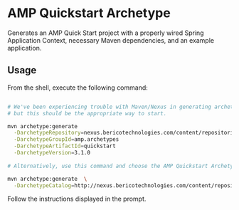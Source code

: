 # AMP Quickstart Archetype

Generates an AMP Quick Start project with a properly wired Spring Application Context, necessary Maven dependencies, and an example application.

## Usage

From the shell, execute the following command:

```bash

# We've been experiencing trouble with Maven/Nexus in generating archetypes by this command,
# but this should be the appropriate way to start.

mvn archetype:generate                                                               \
  -DarchetypeRepository=nexus.bericotechnologies.com/content/repositories/releases   \
  -DarchetypeGroupId=amp.archetypes                                                  \
  -DarchetypeArtifactId=quickstart                                                   \
  -DarchetypeVersion=3.1.0                        
  
# Alternatively, use this command and choose the AMP Quickstart Archetype (we know this works):

mvn archetype:generate  \
  -DarchetypeCatalog=http://nexus.bericotechnologies.com/content/repositories/releases/archetype-catalog.xml
```

Follow the instructions displayed in the prompt.
